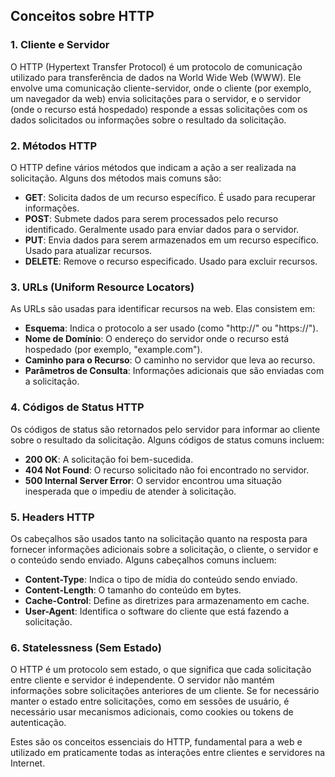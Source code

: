 ## Conceitos sobre HTTP

### 1. Cliente e Servidor
O HTTP (Hypertext Transfer Protocol) é um protocolo de comunicação utilizado para transferência de dados na World Wide Web (WWW). Ele envolve uma comunicação cliente-servidor, onde o cliente (por exemplo, um navegador da web) envia solicitações para o servidor, e o servidor (onde o recurso está hospedado) responde a essas solicitações com os dados solicitados ou informações sobre o resultado da solicitação.

### 2. Métodos HTTP
O HTTP define vários métodos que indicam a ação a ser realizada na solicitação. Alguns dos métodos mais comuns são:

- **GET**: Solicita dados de um recurso específico. É usado para recuperar informações.
- **POST**: Submete dados para serem processados pelo recurso identificado. Geralmente usado para enviar dados para o servidor.
- **PUT**: Envia dados para serem armazenados em um recurso específico. Usado para atualizar recursos.
- **DELETE**: Remove o recurso especificado. Usado para excluir recursos.

### 3. URLs (Uniform Resource Locators)
As URLs são usadas para identificar recursos na web. Elas consistem em:

- **Esquema**: Indica o protocolo a ser usado (como "http://" ou "https://").
- **Nome de Domínio**: O endereço do servidor onde o recurso está hospedado (por exemplo, "example.com").
- **Caminho para o Recurso**: O caminho no servidor que leva ao recurso.
- **Parâmetros de Consulta**: Informações adicionais que são enviadas com a solicitação.

### 4. Códigos de Status HTTP
Os códigos de status são retornados pelo servidor para informar ao cliente sobre o resultado da solicitação. Alguns códigos de status comuns incluem:

- **200 OK**: A solicitação foi bem-sucedida.
- **404 Not Found**: O recurso solicitado não foi encontrado no servidor.
- **500 Internal Server Error**: O servidor encontrou uma situação inesperada que o impediu de atender à solicitação.

### 5. Headers HTTP
Os cabeçalhos são usados tanto na solicitação quanto na resposta para fornecer informações adicionais sobre a solicitação, o cliente, o servidor e o conteúdo sendo enviado. Alguns cabeçalhos comuns incluem:

- **Content-Type**: Indica o tipo de mídia do conteúdo sendo enviado.
- **Content-Length**: O tamanho do conteúdo em bytes.
- **Cache-Control**: Define as diretrizes para armazenamento em cache.
- **User-Agent**: Identifica o software do cliente que está fazendo a solicitação.

### 6. Statelessness (Sem Estado)
O HTTP é um protocolo sem estado, o que significa que cada solicitação entre cliente e servidor é independente. O servidor não mantém informações sobre solicitações anteriores de um cliente. Se for necessário manter o estado entre solicitações, como em sessões de usuário, é necessário usar mecanismos adicionais, como cookies ou tokens de autenticação.

Estes são os conceitos essenciais do HTTP, fundamental para a web e utilizado em praticamente todas as interações entre clientes e servidores na Internet.